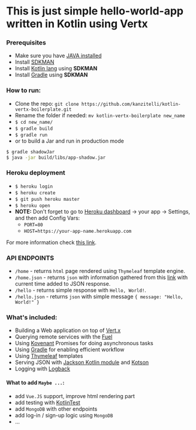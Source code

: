 # This is just simple hello-world-app written in Kotlin using Vertx

### Prerequisites
* Make sure you have [JAVA installed](https://www.java.com/en/download/help/download_options.xml)
* Install [SDKMAN](http://sdkman.io/install.html)
* Install [Kotlin lang](https://kotlinlang.org/docs/tutorials/command-line.html#downloading-the-compiler) using **SDKMAN**
* Install [Gradle](https://gradle.org/install/) using **SDKMAN**

### How to run:

* Clone the repo: `git clone https://github.com/kanzitelli/kotlin-vertx-boilerplate.git`
* Rename the folder if needed: `mv kotlin-vertx-boilerplate new_name`
* `$ cd new_name/`
* `$ gradle build`
* `$ gradle run`
* or to build a Jar and run in production mode
```sh
$ gradle shadowJar
$ java -jar build/libs/app-shadow.jar
``` 

### Heroku deployment
* `$ heroku login`
* `$ heroku create`
* `$ git push heroku master`
* `$ heroku open`
* **NOTE:** Don't forget to go to [Heroku dashboard](https://dashboard.heroku.com) → your app → Settings, and then add Config Vars: 
    * `PORT=80` 
    * `HOST=https://your-app-name.herokuapp.com` 

For more information check [this link](https://devcenter.heroku.com/articles/getting-started-with-kotlin).

### API ENDPOINTS
* `/home` - returns `html` page rendered using `Thymeleaf` template engine.
* `/home.json` - returns `json` with information gathered from this [link](https://api.myjson.com/bins/6qk2h) with current time added to JSON response.
* `/hello` - returns simple response with `Hello, World!`.
* `/hello.json` - returns `json` with simple message `{ message: "Hello, World!" }`

### What's included:

* Building a Web application on top of [Vert.x](http://vertx.io/)
* Querying remote services with the [Fuel](https://github.com/kittinunf/Fuel)
* Using [Kovenant](https://github.com/mplatvoet/kovenant) Promises for doing asynchronous tasks
* Using [Gradle](https://gradle.org/) for enabling efficient workflow
* Using [Thymeleaf](http://www.thymeleaf.org/) templates
* Serving JSON with [Jackson Kotlin module](https://github.com/FasterXML/jackson-module-kotlin) and [Kotson](https://github.com/SalomonBrys/Kotson)
* Logging with [Logback](http://logback.qos.ch/)

#### What to add `Maybe ...`:
- add `Vue.JS` support, improve html rendering part
- add testing with [KotlinTest](https://github.com/kotlintest/kotlintest)
- add `MongoDB` with other endpoints
- add log-in / sign-up logic using `MongoDB`
- ...
